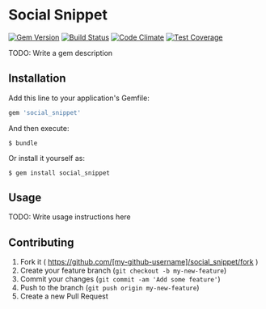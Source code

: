 # Social Snippet

[![Gem Version](https://badge.fury.io/rb/social_snippet.svg)](http://badge.fury.io/rb/social_snippet)
[![Build Status](https://travis-ci.org/social-snippet/social-snippet.svg?branch=master)](https://travis-ci.org/social-snippet/social-snippet)
[![Code Climate](https://codeclimate.com/github/social-snippet/social-snippet/badges/gpa.svg)](https://codeclimate.com/github/social-snippet/social-snippet)
[![Test Coverage](https://codeclimate.com/github/social-snippet/social-snippet/badges/coverage.svg)](https://codeclimate.com/github/social-snippet/social-snippet)

TODO: Write a gem description

## Installation

Add this line to your application's Gemfile:

```ruby
gem 'social_snippet'
```

And then execute:

    $ bundle

Or install it yourself as:

    $ gem install social_snippet

## Usage

TODO: Write usage instructions here

## Contributing

1. Fork it ( https://github.com/[my-github-username]/social_snippet/fork )
2. Create your feature branch (`git checkout -b my-new-feature`)
3. Commit your changes (`git commit -am 'Add some feature'`)
4. Push to the branch (`git push origin my-new-feature`)
5. Create a new Pull Request
